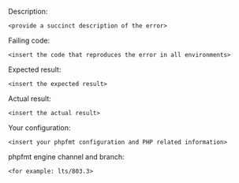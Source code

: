 Description:
```
<provide a succinct description of the error>
```

Failing code:
```
<insert the code that reproduces the error in all environments>
```

Expected result:
```
<insert the expected result>
```

Actual result:
```
<insert the actual result>
```

Your configuration:
```
<insert your phpfmt configuration and PHP related information>
```

phpfmt engine channel and branch:
```
<for example: lts/803.3>
```
